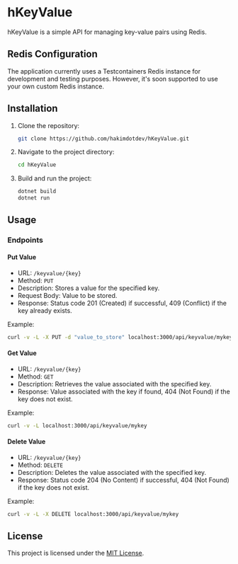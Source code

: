 # hKeyValue

hKeyValue is a simple API for managing key-value pairs using Redis.

## Redis Configuration
The application currently uses a Testcontainers Redis instance for development and testing purposes. However, it's soon supported to use your own custom Redis instance.

## Installation

1. Clone the repository:

   ```bash
   git clone https://github.com/hakimdotdev/hKeyValue.git
   ```

2. Navigate to the project directory:

   ```bash
   cd hKeyValue
   ```

3. Build and run the project:

   ```bash
   dotnet build
   dotnet run
   ```

## Usage

### Endpoints

#### Put Value
- URL: `/keyvalue/{key}`
- Method: `PUT`
- Description: Stores a value for the specified key.
- Request Body: Value to be stored.
- Response: Status code 201 (Created) if successful, 409 (Conflict) if the key already exists.

Example:

```bash
curl -v -L -X PUT -d "value_to_store" localhost:3000/api/keyvalue/mykey
```

#### Get Value
- URL: `/keyvalue/{key}`
- Method: `GET`
- Description: Retrieves the value associated with the specified key.
- Response: Value associated with the key if found, 404 (Not Found) if the key does not exist.

Example:

```bash
curl -v -L localhost:3000/api/keyvalue/mykey
```

#### Delete Value
- URL: `/keyvalue/{key}`
- Method: `DELETE`
- Description: Deletes the value associated with the specified key.
- Response: Status code 204 (No Content) if successful, 404 (Not Found) if the key does not exist.

Example:

```bash
curl -v -L -X DELETE localhost:3000/api/keyvalue/mykey
```

## License

This project is licensed under the [MIT License](LICENSE).
